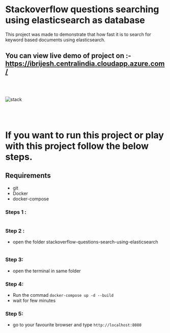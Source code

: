 # Stackoverflow questions searching using elasticsearch as database

This project was made to demonstrate that how fast it is to search for keyword based documents using elasticsearch.

## You can view live demo of project  on :- https://ibrijesh.centralindia.cloudapp.azure.com/

<br>
<br>


![stack](https://user-images.githubusercontent.com/41025295/126439945-7e4a5c3b-776e-4c1b-adec-81237f9b630b.gif)

<br>
<br>


# If you want to run this project or play with this project follow the below steps.

## Requirements

- git
- Docker
- docker-compose

### Steps 1 :
``` git clone https://github.com/ibrijesh/stackoverflow-questions-search-using-elasticsearch
```

### Step 2 :
- open the folder stackoverflow-questions-search-using-elasticsearch 
``` cd stackoverflow-questions-search-using-elasticsearch
```

### Step 3: 
- open the terminal in same folder

### Step 4:
- Run the commad
``` docker-compose up -d --build    ```  
- wait for few minutes

### Step 5:
- go to your favourite browser and  type
```http://localhost:8080 ```




